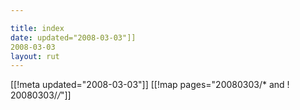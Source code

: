 ```yaml
---

title: index
date: updated="2008-03-03"]]
2008-03-03
layout: rut
---
```


[[!meta updated="2008-03-03"]]
[[!map pages="20080303/* and ! 20080303/*/*"]]
